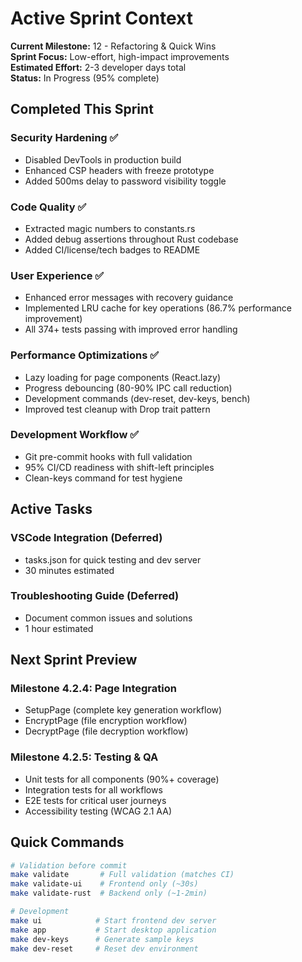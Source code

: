 # Active Sprint Context

**Current Milestone:** 12 - Refactoring & Quick Wins  
**Sprint Focus:** Low-effort, high-impact improvements  
**Estimated Effort:** 2-3 developer days total  
**Status:** In Progress (95% complete)

## Completed This Sprint

### Security Hardening ✅
- Disabled DevTools in production build
- Enhanced CSP headers with freeze prototype
- Added 500ms delay to password visibility toggle

### Code Quality ✅
- Extracted magic numbers to constants.rs
- Added debug assertions throughout Rust codebase
- Added CI/license/tech badges to README

### User Experience ✅
- Enhanced error messages with recovery guidance
- Implemented LRU cache for key operations (86.7% performance improvement)
- All 374+ tests passing with improved error handling

### Performance Optimizations ✅
- Lazy loading for page components (React.lazy)
- Progress debouncing (80-90% IPC call reduction)
- Development commands (dev-reset, dev-keys, bench)
- Improved test cleanup with Drop trait pattern

### Development Workflow ✅
- Git pre-commit hooks with full validation
- 95% CI/CD readiness with shift-left principles
- Clean-keys command for test hygiene

## Active Tasks

### VSCode Integration (Deferred)
- tasks.json for quick testing and dev server
- 30 minutes estimated

### Troubleshooting Guide (Deferred)
- Document common issues and solutions
- 1 hour estimated

## Next Sprint Preview

### Milestone 4.2.4: Page Integration
- SetupPage (complete key generation workflow)
- EncryptPage (file encryption workflow)
- DecryptPage (file decryption workflow)

### Milestone 4.2.5: Testing & QA
- Unit tests for all components (90%+ coverage)
- Integration tests for all workflows
- E2E tests for critical user journeys
- Accessibility testing (WCAG 2.1 AA)

## Quick Commands
```bash
# Validation before commit
make validate       # Full validation (matches CI)
make validate-ui    # Frontend only (~30s)
make validate-rust  # Backend only (~1-2min)

# Development
make ui            # Start frontend dev server
make app           # Start desktop application
make dev-keys      # Generate sample keys
make dev-reset     # Reset dev environment
```